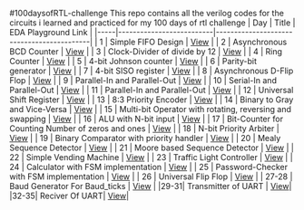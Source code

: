 #100daysofRTL-challenge
This repo contains all the verilog codes for the circuits i learned and practiced for my 100 days of rtl challenge
| Day | Title                    | EDA Playground Link                       |
|-----|--------------------------|-------------------------------------------|
| 1   | Simple FIFO Design              | [View](https://edaplayground.com/x/i2mG)  |
| 2   | Asynchronous BCD Counter              | [View](https://edaplayground.com/x/Uwih)  |
| 3   | Clock-Divider of divide by 12        | [View](https://edaplayground.com/x/WTqc)  |
| 4   | Ring Counter                 | [View](https://edaplayground.com/x/tz67)  |
| 5 |  4-bit Johnson counter               | [View](https://edaplayground.com/x/GQ5c) |
| 6 |  Parity-bit generator               | [View](https://edaplayground.com/x/rnm9) |
| 7 |  4-bit SISO register               | [View](https://edaplayground.com/x/bbMU) |
| 8 |  Asynchronous D-Flip Flop               | [View](https://edaplayground.com/x/vYmZ) |
| 9 |  Parallel-In and Parallel-Out               | [View](https://edaplayground.com/x/kPA6) |
| 10 |  Serial-In and Parallel-Out               | [View](https://edaplayground.com/x/9j69) |
| 11 |  Parallel-In and Parallel-Out              | [View](https://edaplayground.com/x/YJx2) |
| 12 |  Universal Shift Register              | [View](https://edaplayground.com/x/rwHP) |
| 13 |  8:3 Priority Encoder               | [View](https://edaplayground.com/x/ar2J) |
| 14 |  Binary to Gray and Vice-Versa               | [View](https://edaplayground.com/x/847y) |
| 15 |  Multi-bit Operator with rotating, reversing and swapping               | [View](https://edaplayground.com/x/PSw4) |
| 16 |  ALU with N-bit input              | [View](https://edaplayground.com/x/9ki8) |
| 17 |  Bit-Counter for Counting Number of zeros and ones               | [View](https://edaplayground.com/x/ZAWX) |
| 18 |  N-bit Priority Arbiter             | [View](https://edaplayground.com/x/ZBGg) |
| 19 |  Binary Comparator with priority handler               | [View](https://edaplayground.com/x/mu9r) |
| 20 |  Mealy Sequence Detector              | [View](https://edaplayground.com/x/wbLJ) |
| 21 |  Moore based Sequence Detector             | [View](https://edaplayground.com/x/BnW8) |
| 22 |  Simple Vending Machine               | [View](https://edaplayground.com/x/e7P7) |
| 23 |  Traffic Light Controller              | [View](https://edaplayground.com/x/7ETK) |
| 24 |  Calculator with FSM implementation             | [View](https://edaplayground.com/x/prwm) |
| 25 |  Password-Checker with FSM implementation             | [View](https://edaplayground.com/x/qbk8) |
| 26 |  Universal Flip Flop            | [View](https://edaplayground.com/x/A55b) |
| 27-28 | Baud Generator For Baud_ticks | [View](https://edaplayground.com/x/eH2R) |
|29-31| Transmitter of UART | [View](https://edaplayground.com/x/ZRgn)|
|32-35| Reciver Of UART| [View](https://edaplayground.com/x/fQed)|

